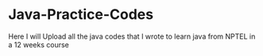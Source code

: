 # Java-Practice-Codes
Here I will Upload all the java codes that I wrote to learn java from NPTEL in a 12 weeks course 

